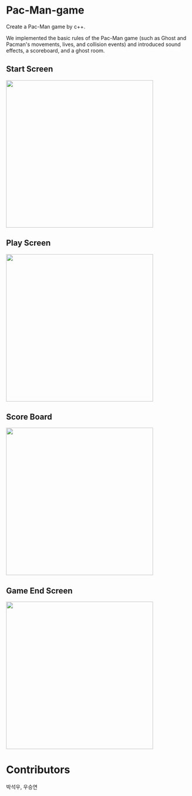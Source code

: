 # Pac-Man-game
 Create a Pac-Man game by c++.
 
 We implemented the basic rules of the Pac-Man game (such as Ghost and Pacman's movements, lives, and collision events) and introduced sound effects, a scoreboard, and a ghost room.

 ## Start Screen
<img src="https://github.com/user-attachments/assets/30888761-c6d1-498a-8156-93764f78d88a" width="400" />

## Play Screen
<img src="https://github.com/user-attachments/assets/4e9587e7-fc4a-412a-a78f-14e7c8a0b4dd" width="400" />

## Score Board
<img src="https://github.com/user-attachments/assets/4b4ab589-9ccb-4748-a49f-8cde4e3ea02a" width="400" />

## Game End Screen
<img src="https://github.com/user-attachments/assets/80dc031e-a637-4bdb-b4a8-53ce9f35764b" width="400" />

# Contributors
박석우, 우승연

